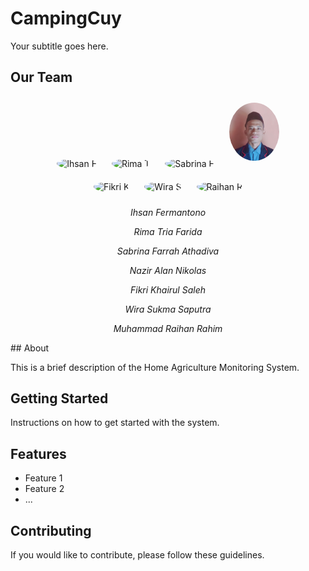 # CampingCuy

Your subtitle goes here.

## Our Team
<div align="center">
  <img src="images/1.jpg" alt="Ihsan F" style="border-radius: 50%; max-width: 80px; margin: 10px;">
  <img src="images/2.jpg" alt="Rima T" style="border-radius: 50%; max-width: 80px; margin: 10px;">
  <img src="images/3.jpg" alt="Sabrina F" style="border-radius: 50%; max-width: 80px; margin: 10px;">
  <img src="images/IMG_20210801_123322.jpg" alt="Nazir A" style="border-radius: 50%; max-width: 80px; margin: 10px;">
</div>

<div align="center">
  <img src="images/5.jpg" alt="Fikri K" style="border-radius: 50%; max-width: 80px; margin: 10px;">
  <img src="images/6.jpg" alt="Wira S" style="border-radius: 50%; max-width: 80px; margin: 10px;">
  <img src="images/7.jpg" alt="Raihan R" style="border-radius: 50%; max-width: 80px; margin: 10px;">
</div>

<div align="center">
  <p><i>Ihsan Fermantono</i></p>
  <p><i>Rima Tria Farida</i></p>
  <p><i>Sabrina Farrah Athadiva</i></p>
  <p><i>Nazir Alan Nikolas</i></p>
</div>

<div align="center">
  <p><i>Fikri Khairul Saleh</i></p>
  <p><i>Wira Sukma Saputra</i></p>
  <p><i>Muhammad Raihan Rahim</i></p>
</div>
## About

This is a brief description of the Home Agriculture Monitoring System.

## Getting Started

Instructions on how to get started with the system.

## Features

- Feature 1
- Feature 2
- ...

## Contributing

If you would like to contribute, please follow these guidelines.